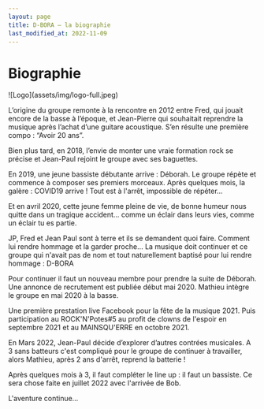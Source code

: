 ```yaml
---
layout: page
title: D-BORA — la biographie
last_modified_at: 2022-11-09
---
```


# Biographie

<div class="row mt-5">
<div class="col-12 col-md-6 offset-md-3" markdown="1">

<div class="text-center" markdown="1">
![Logo](assets/img/logo-full.jpeg)
</div>

L’origine du groupe remonte à la rencontre en 2012 entre Fred, qui jouait encore de la basse à l’époque, et Jean-Pierre qui souhaitait reprendre la musique après l’achat d’une guitare acoustique.
S’en résulte une première compo : “Avoir 20 ans”.

Bien plus tard, en 2018, l’envie de monter une vraie formation rock se précise et Jean-Paul rejoint le groupe avec ses baguettes.

En 2019, une jeune bassiste débutante arrive : Déborah. Le groupe répète et commence à composer ses premiers morceaux. Après quelques mois, la galère : COVID19 arrive ! Tout est à l'arrêt, impossible de répéter…

Et en avril 2020, cette jeune femme pleine de vie, de bonne humeur nous quitte dans un tragique accident… comme un éclair dans leurs vies, comme un éclair tu es partie.

JP, Fred et Jean Paul sont à terre et ils se demandent quoi faire. Comment lui rendre hommage et la garder proche…
La musique doit continuer et ce groupe qui n'avait pas de nom et tout naturellement baptisé pour lui rendre hommage : D-BORA

Pour continuer il faut un nouveau membre pour prendre la suite de Déborah.
Une annonce de recrutement est publiée début mai 2020. Mathieu intègre le groupe en mai 2020 à la basse.

Une première prestation live Facebook pour la fête de la musique 2021. Puis participation au ROCK'N'Potes#5 au profit de clowns de l'espoir en septembre 2021 et au MAINSQU'ERRE en octobre 2021.

En Mars 2022, Jean-Paul décide d’explorer d’autres contrées musicales.
A 3 sans batteurs c'est compliqué pour le groupe de continuer à travailler, alors Mathieu, après 2 ans d'arrêt, reprend la batterie !

Après quelques mois à 3, il faut compléter le line up : il faut un bassiste.
Ce sera chose faite en juillet 2022 avec l'arrivée de Bob.

L'aventure continue…

</div>
</div>
